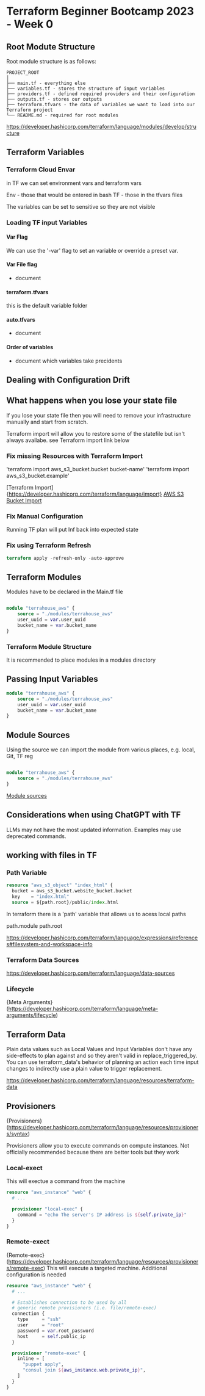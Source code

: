 # Terraform Beginner Bootcamp 2023 - Week 0

## Root Modute Structure

Root module structure is as follows: 

```
PROJECT_ROOT
│
├── main.tf - everything else
├── variables.tf - stores the structure of input variables
├── providers.tf - defined required providers and their configuration
├── outputs.tf - stores our outputs
├── terraform.tfvars - the data of variables we want to load into our Terraform project
└── README.md - required for root modules
```
https://developer.hashicorp.com/terraform/language/modules/develop/structure


## Terraform Variables

### Terraform Cloud Envar

in TF we can set environment vars and terraform vars

Env - those that would be entered in bash
TF - those in the tfvars files

The variables can be set to sensitive so they are not visible

### Loading TF input Variables

#### Var Flag
We can use the '-var' flag to set an variable or override a preset var. 

#### Var File flag

- document

#### terraform.tfvars

this is the default variable folder

#### auto.tfvars

- document

#### Order of variables

- document which variables take precidents


## Dealing with Configuration Drift

## What happens when you lose your state file

If you lose your state file then you will need to remove your infrastructure manually and start from scratch. 

Terraform import will allow you to restore some of the statefile but isn't always availabe. see Terraform import link below

### Fix missing Resources with Terraform Import

'terraform import aws_s3_bucket.bucket bucket-name'
'terraform import aws_s3_bucket.example'

[Terraform Import]{https://developer.hashicorp.com/terraform/language/import}
[AWS S3 Bucket Import](https://registry.terraform.io/providers/hashicorp/aws/latest/docs/resources/s3_bucket#import)


### Fix Manual Configuration 

Running TF plan will put Inf back into expected state

### Fix using Terraform Refresh

```tf
terraform apply -refresh-only -auto-approve
```

## Terraform Modules 

Modules have to be declared in the Main.tf file

```tf

module "terrahouse_aws" {
    source = "./modules/terrahouse_aws"
    user_uuid = var.user_uuid
    bucket_name = var.bucket_name
}
```

### Terraform Module Structure

It is recommended to place modules  in a modules directory

## Passing Input Variables

```tf
module "terrahouse_aws" {
    source = "./modules/terrahouse_aws"
    user_uuid = var.user_uuid
    bucket_name = var.bucket_name
}


```

## Module Sources

Using the source we can import the module from various places, e.g. local, Git, TF reg
```tf

module "terrahouse_aws" {
    source = "./modules/terrahouse_aws"
}


```


[Module sources](https://developer.hashicorp.com/terraform/language/modules/sources)


## Considerations when using ChatGPT with TF

LLMs may not have the most updated information. Examples may use deprecated commands. 

## working with files in TF

### Path Variable

```tf
resource "aws_s3_object" "index_html" {
  bucket = aws_s3_bucket.website_bucket.bucket
  key    = "index.html"
  source = ${path.root}/public/index.html

```
In terraform there is a 'path' variable that allows us to acess local paths

path.module
path.root


https://developer.hashicorp.com/terraform/language/expressions/references#filesystem-and-workspace-info


### Terraform Data Sources

https://developer.hashicorp.com/terraform/language/data-sources


### Lifecycle
{Meta Arguments}(https://developer.hashicorp.com/terraform/language/meta-arguments/lifecycle)


## Terraform Data
Plain data values such as Local Values and Input Variables don't have any side-effects to plan against and so they aren't valid in replace_triggered_by. You can use terraform_data's behavior of planning an action each time input changes to indirectly use a plain value to trigger replacement.

https://developer.hashicorp.com/terraform/language/resources/terraform-data

## Provisioners

{Provisioners}(https://developer.hashicorp.com/terraform/language/resources/provisioners/syntax)

Provisioners allow you to execute commands on compute instances. 
Not officially recommended because there are better tools
but they work

### Local-exect

This will exectue a command from the machine 

```tf
resource "aws_instance" "web" {
  # ...

  provisioner "local-exec" {
    command = "echo The server's IP address is ${self.private_ip}"
  }
}

```

### Remote-exect

{Remote-exec}(https://developer.hashicorp.com/terraform/language/resources/provisioners/remote-exec)
This will execute a targeted machine. Additional configuration is needed

```tf
resource "aws_instance" "web" {
  # ...

  # Establishes connection to be used by all
  # generic remote provisioners (i.e. file/remote-exec)
  connection {
    type     = "ssh"
    user     = "root"
    password = var.root_password
    host     = self.public_ip
  }

  provisioner "remote-exec" {
    inline = [
      "puppet apply",
      "consul join ${aws_instance.web.private_ip}",
    ]
  }
}

```